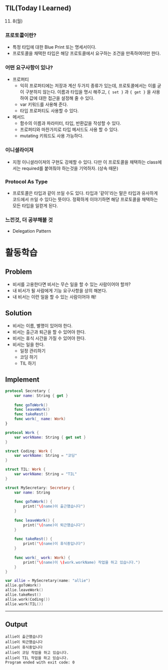 ## **TIL(Today I Learned)**

11. 8(월)

### 프로토콜이란?

- 특정 타입에 대한 Blue Print 또는 명세서이다.
- 프로토콜을 채택한 타입은 해당 프로토콜에서 요구하는 조건을 만족하여야만 한다.

### 어떤 요구사항이 있나?

- 프로퍼티
    - 익히 프로퍼티에는 저장과 계산 두가지 종류가 있는데, 프로토콜에서는 이를 굳이 구분하지 않는다. 이름과 타입을 명시 해주고, `{ set }` 과 `{ get }` 을 사용하여 값에 대한 접근을 설정해 줄 수 있다.
    - var 키워드를 사용해 준다.
    - 타입 프로퍼티도 사용할 수 있다.
- 메서드
    - 함수의 이름과 파라미터, 타입, 반환값을 작성할 수 있다.
    - 프로퍼티와 마찬가지로 타입 메서드도 사용 할 수 있다.
    - mutating 키워드도 사용 가능하다.

### 이니셜라이져

- 지정 이니셜라이져의 구현도 강제할 수 있다. 다만 이 프로토콜을 채택하는 class에서는 required를 붙여줘야 하는것을 기억하자. (상속 때문)

### Protocol As Type

- 프로토콜은 타입과 같이 쓰일 수도 있다. 타입과 '같이'라는 말은 타입과 유사하게 코드에서 쓰일 수 있다는 뜻이다. 정확하게 이야기하면 해당 프로토콜을 채택하는 모든 타입을 일컫게 된다.

### 느낀것, 더 공부해볼 것

- Delegation Pattern

# 활동학습

## Problem
* 비서를 고용한다면 비서는 무슨 일을 할 수 있는 사람이어야 할까?
* 내 비서가 될 사람에게 기능 요구사항을 상의 해본다.
* 내 비서는 이런 일을 할 수 있는 사람이어야 해!

## Solution
* 비서는 이름, 별명이 있어야 한다.
* 비서는 출근과 퇴근을 할 수 있어야 한다.
* 비서는 휴식 시간을 가질 수 있어야 한다.
* 비서는 일을 한다.
    - 일정 관리하기
    - 코딩 하기
    - TIL 하기

## Implement
```swift
protocol Secretary {
    var name: String { get }
    
    func goToWork()
    func leaveWork()
    func takeRest()
    func work(_ name: Work)
}

protocol Work {
    var workName: String { get set }
}

struct Coding: Work {
    var workName: String = "코딩"
}

struct TIL: Work {
    var workName: String = "TIL"
}

struct MySecretary: Secretary {
    var name: String
    
    func goToWork() {
        print("\(name)이 출근했습니다")
    }
    
    func leaveWork() {
        print("\(name)이 퇴근했습니다")
    }
    
    func takeRest() {
        print("\(name)이 휴식중입니다")
    }
    
    func work(_ work: Work) {
        print("\(name)이 \(work.workName) 작업을 하고 있습니다.")
    }
}

var allie = MySecretary(name: "allie")
allie.goToWork()
allie.leaveWork()
allie.takeRest()
allie.work(Coding())
allie.work(TIL())
```
___
## Output
```text
allie이 출근했습니다
allie이 퇴근했습니다
allie이 휴식중입니다
allie이 코딩 작업을 하고 있습니다.
allie이 TIL 작업을 하고 있습니다.
Program ended with exit code: 0
```